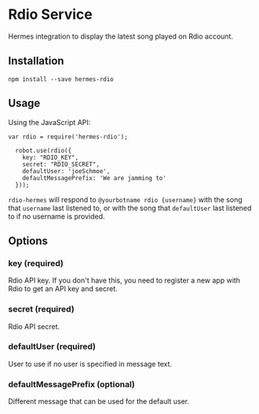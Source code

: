 # Rdio Service

Hermes integration to display the latest song played on Rdio account.

## Installation

`npm install --save hermes-rdio`

## Usage

Using the JavaScript API:

```
var rdio = require('hermes-rdio');

  robot.use(rdio({
    key: "RDIO_KEY",
    secret: "RDIO_SECRET",
    defaultUser: 'joeSchmoe',
    defaultMessagePrefix: 'We are jamming to'
  }));
```

`rdio-hermes` will respond to `@yourbotname rdio {username}` with the song that `username` last listened to, or with the song that `defaultUser` last listened to if no username is provided.

## Options

### key (required)

Rdio API key. If you don't have this, you need to register a new app with Rdio to get an API key and secret.

### secret (required)

Rdio API secret.

### defaultUser (required)

User to use if no user is specified in message text.

### defaultMessagePrefix (optional)

Different message that can be used for the default user.
